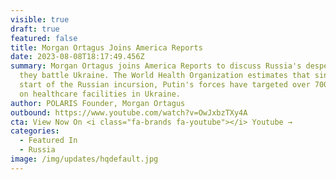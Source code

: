 ```yaml
---
visible: true
draft: true
featured: false
title: Morgan Ortagus Joins America Reports
date: 2023-08-08T18:17:49.456Z
summary: Morgan Ortagus joins America Reports to discuss Russia's desperation as
  they battle Ukraine. The World Health Organization estimates that since the
  start of the Russian incursion, Putin's forces have targeted over 700 attacks
  on healthcare facilities in Ukraine.
author: POLARIS Founder, Morgan Ortagus
outbound: https://www.youtube.com/watch?v=OwJxbzTXy4A
cta: View Now On <i class="fa-brands fa-youtube"></i> Youtube →
categories:
  - Featured In
  - Russia
image: /img/updates/hqdefault.jpg
---
```

